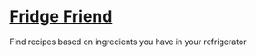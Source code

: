 # [Fridge Friend](https://codechung.github.io/fridgefriend/)

Find recipes based on ingredients you have in your refrigerator